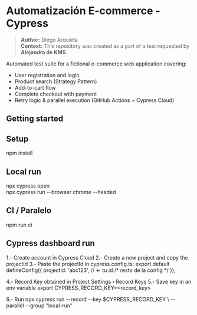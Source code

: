 # Automatización E-commerce - Cypress

> **Author:** Diego Arquieta  
> **Context:** This repository was created as a part of a test requested by **Alejandra de KMS**.

Automated test suite for a fictional e-commerce web application covering:

- User registration and login  
- Product search (Strategy Pattern)  
- Add-to-cart flow  
- Complete checkout with payment  
- Retry logic & parallel execution (GitHub Actions + Cypress Cloud)

## Getting started

## Setup
npm install

## Local run
npx cypress open    
npx cypress run --browser chrome --headed

## CI / Paralelo
npm run ci

## Cypress dashboard run

1.- Create account in Cypress Cloud
2.- Create a new project and copy the projectId
3.- Paste the projectId in cypress.config.ts:
export default defineConfig({
  projectId: 'abc123',   // ← tu id
  /* resto de la config */
});

4.- Record Key obtained in Project Settings › Record Keys
5.- Save key in an env variable
export CYPRESS_RECORD_KEY=<record_key>

6.- Run npx cypress run --record --key $CYPRESS_RECORD_KEY \ --parallel --group "local-run"



